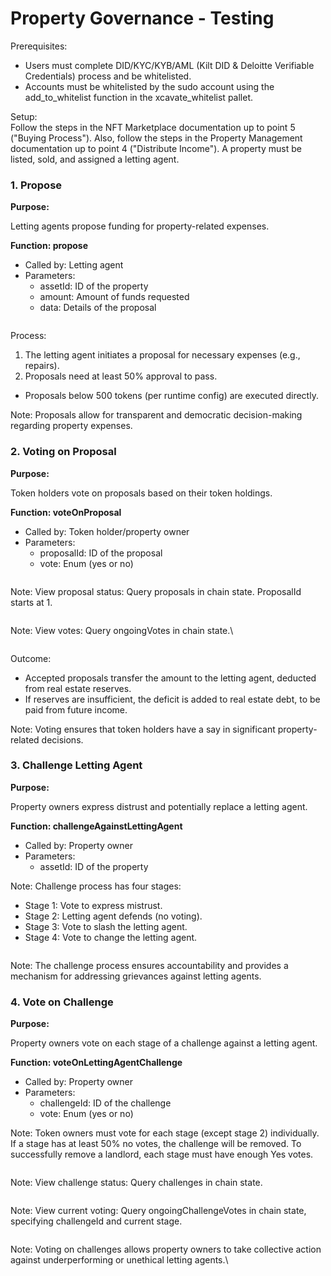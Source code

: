 # Property Governance - Testing

Prerequisites:

* Users must complete DID/KYC/KYB/AML (Kilt DID & Deloitte Verifiable Credentials) process and be whitelisted.
* Accounts must be whitelisted by the sudo account using the add\_to\_whitelist function in the xcavate\_whitelist pallet.

Setup:\
Follow the steps in the NFT Marketplace documentation up to point 5 ("Buying Process"). Also, follow the steps in the Property Management documentation up to point 4 ("Distribute Income"). A property must be listed, sold, and assigned a letting agent.

### 1. Propose

**Purpose:**

Letting agents propose funding for property-related expenses.

**Function: propose**

* Called by: Letting agent
* Parameters:
  * assetId: ID of the property
  * amount: Amount of funds requested
  * data: Details of the proposal

<figure><img src="https://lh7-rt.googleusercontent.com/docsz/AD_4nXe8Xr2wHlH0xABYDhKcql17SagHdPHP-keGadUMHuxxH2oNt1HKvLruIl14rgzSDJN3uRs9RstM-FgG4IdS8Zfng8N6VdTL_jQIWBY4tdPx7K92J2JEogbjWHTi_PaZtdLyyR3IzVsnCqhY0YqwjFw7Nqo?key=2-QFkm8ErZXNIzbRKvUpWw" alt=""><figcaption></figcaption></figure>

Process:

1. The letting agent initiates a proposal for necessary expenses (e.g., repairs).
2. Proposals need at least 50% approval to pass.

* Proposals below 500 tokens (per runtime config) are executed directly.

Note: Proposals allow for transparent and democratic decision-making regarding property expenses.

### 2. Voting on Proposal

**Purpose:**

Token holders vote on proposals based on their token holdings.

**Function: voteOnProposal**

* Called by: Token holder/property owner
* Parameters:
  * proposalId: ID of the proposal
  * vote: Enum (yes or no)

<figure><img src="https://lh7-rt.googleusercontent.com/docsz/AD_4nXdJnqzxe300bXxRkJtIiEmeOOrNV3QHxFqcxRNZvGA1Scq_LfuOhfIFU33tHUJWMwDMySFeol3tFINh1-FDy4P62F6aOl7qRUDps05ioIEBhGkHE7NQlb3DbZ-IUO9Tcdnd_cwEkNMdGXgWuI9qSdm0sApv?key=2-QFkm8ErZXNIzbRKvUpWw" alt=""><figcaption></figcaption></figure>

Note: View proposal status: Query proposals in chain state. ProposalId starts at 1.

<figure><img src="https://lh7-rt.googleusercontent.com/docsz/AD_4nXcyeHjrtwuO92Z7ScbPy_qTeGukvh_XpAVEkdk3LQJ3lY9jW6ZGWDQxrzoCCCBbAszyyTIviVGoyu-2rMVGomYvmgwGtXVRbW6LyIcuXWKPEnyYq03tb8mMI622RiNtOxsd7wkW4_6w7xW10R6zs1dbtwn5?key=2-QFkm8ErZXNIzbRKvUpWw" alt=""><figcaption></figcaption></figure>

Note: View votes: Query ongoingVotes in chain state.\


<figure><img src="https://lh7-rt.googleusercontent.com/docsz/AD_4nXfrtEIwRtOS0UEilKdLBW_Ti8ARzqIQ3D9d7M1xcv2UMOzBT5eY-96IPXM9Q15HrxsF_RCiK3Rjk4hxVu04ckuz8lWKcYux_H9eCW854LaoqenIh9-Rvz1ssFfouCT5qSYyz90aFU_VifPIxM1BeKUBpQzS?key=2-QFkm8ErZXNIzbRKvUpWw" alt=""><figcaption></figcaption></figure>

Outcome:

* Accepted proposals transfer the amount to the letting agent, deducted from real estate reserves.
* If reserves are insufficient, the deficit is added to real estate debt, to be paid from future income.

Note: Voting ensures that token holders have a say in significant property-related decisions.

### 3. Challenge Letting Agent

**Purpose:**

Property owners express distrust and potentially replace a letting agent.

**Function: challengeAgainstLettingAgent**

* Called by: Property owner
* Parameters:
  * assetId: ID of the property

Note: Challenge process has four stages:

* Stage 1: Vote to express mistrust.
* Stage 2: Letting agent defends (no voting).
* Stage 3: Vote to slash the letting agent.
* Stage 4: Vote to change the letting agent.

<figure><img src="https://lh7-rt.googleusercontent.com/docsz/AD_4nXeqDfQWzXgpNpUzDlaNDOoGrp9yjrTyw_bS5pSrWoXfOinD1ZPU9pF5Izy3IZO_nKETG6OlrHEgL7XhbpJcY2M-ajamCDOfBBfFfMTSZyuT0slKzpKLXCpBnWgMmd1oXyUdILjZ_ixAVJhAdfsf1a8N8ZlW?key=2-QFkm8ErZXNIzbRKvUpWw" alt=""><figcaption></figcaption></figure>

Note: The challenge process ensures accountability and provides a mechanism for addressing grievances against letting agents.

### 4. Vote on Challenge

**Purpose:**

Property owners vote on each stage of a challenge against a letting agent.

**Function: voteOnLettingAgentChallenge**

* Called by: Property owner
* Parameters:
  * challengeId: ID of the challenge
  * vote: Enum (yes or no)

Note: Token owners must vote for each stage (except stage 2) individually. If a stage has at least 50% no votes, the challenge will be removed. To successfully remove a landlord, each stage must have enough Yes votes.

<figure><img src="https://lh7-rt.googleusercontent.com/docsz/AD_4nXdgsTmKZf-2s60acDYBfWVMCKD3g_JwDtde40Lamzgc1clDi_U_20MG7qnTr3g_kxL9n71RIHNYBtWdLoaqI1xUQr8PS9yWVh3n0gtqDH6Tf3ZSeJfqFkRipkwKj7pn53Zp-PAPBJgyX0-lKVtcUosjNM0?key=2-QFkm8ErZXNIzbRKvUpWw" alt=""><figcaption></figcaption></figure>

Note: View challenge status: Query challenges in chain state.

<figure><img src="https://lh7-rt.googleusercontent.com/docsz/AD_4nXd8V1yVmvasYXfRTxU-DKKF2MUDYgIqZ-2hWFlErq87Jwz_99AmkTG4qNMl8ug-oDcwQPFF4I4R95w7Db2oTPoFnKEMPQDWlgPJVVFO9-fJisjERyT4-3kG6h9OMEehXZtrEOrzeUGlIzwXu4eWL3y9XJjq?key=2-QFkm8ErZXNIzbRKvUpWw" alt=""><figcaption></figcaption></figure>

Note: View current voting: Query ongoingChallengeVotes in chain state, specifying challengeId and current stage.

<figure><img src="https://lh7-rt.googleusercontent.com/docsz/AD_4nXcgz-zuYeyi5T0u4aMHmumpioowHM8liq3H4U7vmsnNU9lkxErRDBl7L81z3SO1Xee44oH_ixraKJQ-Vbnxsvvmcy1RlshfUG3et91HOPAew2YVnPBzP-zksAqMmCV6UP6fMonPGvhj77cLtj8LbuQLzVE?key=2-QFkm8ErZXNIzbRKvUpWw" alt=""><figcaption></figcaption></figure>

Note: Voting on challenges allows property owners to take collective action against underperforming or unethical letting agents.\
